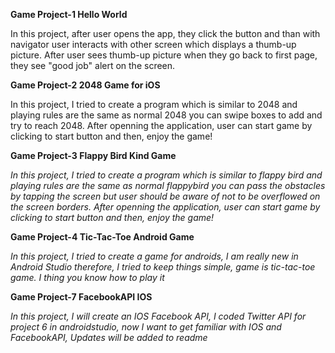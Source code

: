 **Game Project-1 Hello World**

In this project, after user opens the app, they click the button and than with navigator user interacts with other screen which displays a thumb-up picture. After user sees thumb-up picture when they go back to first page, they see "good job" alert on the screen.

**Game Project-2 2048 Game for iOS**

In this project, I tried to create a program which is similar to 2048 and playing rules are the same as normal 2048 you can swipe boxes to add and try to reach 2048. After openning the application, user can start game by clicking to start button and then, enjoy the game!

**Game Project-3 Flappy Bird Kind Game**

*In this project, I tried to create a program which is similar to flappy bird and playing rules are the same as normal flappybird you can pass the obstacles by tapping the screen but user should be aware of not to be overflowed on the screen borders. After openning the application, user can start game by clicking to start button and then, enjoy the game!*

**Game Project-4 Tic-Tac-Toe Android Game**

*In this project, I tried to create a game for androids, I am really new in Android Studio therefore, I tried to keep things simple, game is tic-tac-toe game. I thing you know how to play it*


**Game Project-7 FacebookAPI IOS**

*In this project, I will create an IOS Facebook API, I coded Twitter API for project 6 in androidstudio, now I want to get familiar with IOS and FacebookAPI, Updates will be added to readme*
